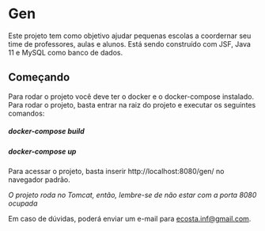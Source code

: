 <h1>Gen</h1>
Este projeto tem como objetivo ajudar pequenas escolas a coordernar seu time de professores, aulas e alunos. Está sendo construído com JSF, Java 11 e MySQL como banco de dados.

<h2>Começando</h2>
<p>Para rodar o projeto você deve ter o docker e o docker-compose instalado. Para rodar o projeto, basta entrar na raiz do projeto e executar os seguintes comandos:<p>

<h5>docker-compose build</h5>
<h5>docker-compose up</h5>

<p>Para acessar o projeto, basta inserir http://localhost:8080/gen/ no navegador padrão.</p>

<p><i>O projeto roda no Tomcat, então, lembre-se de não estar com a porta 8080 ocupada</i></p>

Em caso de dúvidas, poderá enviar um e-mail para ecosta.inf@gmail.com.
